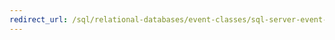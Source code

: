 ```yaml
---
redirect_url: /sql/relational-databases/event-classes/sql-server-event-class-reference?view=sql-server-2014
---
```


